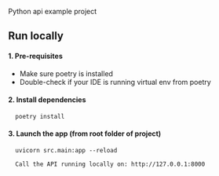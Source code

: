 Python api example project

## Run locally
#### 1. Pre-requisites
- Make sure poetry is installed
- Double-check if your IDE is running virtual env from poetry
#### 2. Install dependencies
```
  poetry install
```
#### 3. Launch the app (from root folder of project)
```
  uvicorn src.main:app --reload
```
```
  Call the API running locally on: http://127.0.0.1:8000
```

